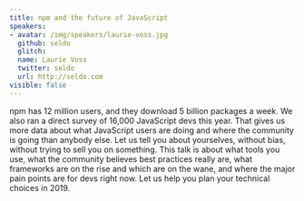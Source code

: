 ```yaml
---
title: npm and the future of JavaScript
speakers:
- avatar: /img/speakers/laurie-voss.jpg
  github: seldo
  glitch:
  name: Laurie Voss
  twitter: seldo
  url: http://seldo.com
visible: false
---
```


npm has 12 million users, and they download 5 billion packages a week. We also ran a direct survey of 16,000 JavaScript devs this year. That gives us more data about what JavaScript users are doing and where the community is going than anybody else. Let us tell you about yourselves, without bias, without trying to sell you on something. This talk is about what tools you use, what the community believes best practices really are, what frameworks are on the rise and which are on the wane, and where the major pain points are for devs right now. Let us help you plan your technical choices in 2019.
